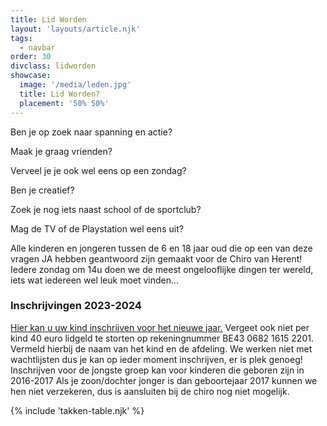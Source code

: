 ```yaml
---
title: Lid Worden
layout: 'layouts/article.njk'
tags:
  - navbar
order: 30
divclass: lidworden
showcase: 
  image: '/media/leden.jpg'
  title: Lid Worden?
  placement: '50% 50%'
---
```


Ben je op zoek naar spanning en actie?

Maak je graag vrienden?

Verveel je je ook wel eens op een zondag?

Ben je creatief?

Zoek je nog iets naast school of de sportclub?

Mag de TV of de Playstation wel eens uit?

Alle kinderen en jongeren tussen de 6 en 18 jaar oud die op een van deze vragen JA hebben geantwoord zijn gemaakt voor de Chiro van Herent! Iedere zondag om 14u doen we de meest ongelooflijke dingen ter wereld, iets wat iedereen wel leuk moet vinden...

### Inschrijvingen 2023-2024

[Hier kan u uw kind inschrijven voor het nieuwe jaar.](https://docs.google.com/forms/d/e/1FAIpQLSfq8TBhX4lqq-df-EHd1sh4O5Mmmcu-7Wm5Tz3u_RE57Ji-TA/viewform) Vergeet ook niet per kind 40 euro lidgeld te storten op rekeningnummer BE43 0682 1615 2201. Vermeld hierbij de naam van het kind en de afdeling. We werken niet met wachtlijsten dus je kan op ieder moment inschrijven, er is plek genoeg! Inschrijven voor de jongste groep kan voor kinderen die geboren zijn in 2016-2017 Als je zoon/dochter jonger is dan geboortejaar 2017 kunnen we hen niet verzekeren, dus is aansluiten bij de chiro nog niet mogelijk.

{% include 'takken-table.njk' %}